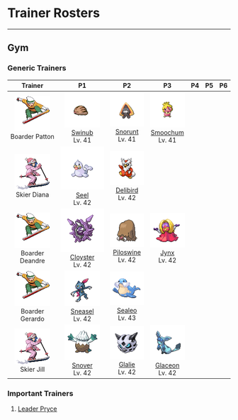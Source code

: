 # Trainer Rosters

---

## Gym


### Generic Trainers

| Trainer | P1 | P2 | P3 | P4 | P5 | P6 |
|:-------:|:--:|:--:|:--:|:--:|:--:|:--:|
| ![Boarder Patton](../../assets/trainers/boarder.png "Boarder Patton")<br>Boarder Patton | ![Swinub](../../assets/sprites/swinub/front.gif "Swinub")<br>[Swinub](../../pokemon/swinub.md/)<br>Lv. 41 | ![Snorunt](../../assets/sprites/snorunt/front.gif "Snorunt")<br>[Snorunt](../../pokemon/snorunt.md/)<br>Lv. 41 | ![Smoochum](../../assets/sprites/smoochum/front.gif "Smoochum")<br>[Smoochum](../../pokemon/smoochum.md/)<br>Lv. 41 |
| ![Skier Diana](../../assets/trainers/skier.png "Skier Diana")<br>Skier Diana | ![Seel](../../assets/sprites/seel/front.gif "Seel")<br>[Seel](../../pokemon/seel.md/)<br>Lv. 42 | ![Delibird](../../assets/sprites/delibird/front.gif "Delibird")<br>[Delibird](../../pokemon/delibird.md/)<br>Lv. 42 |
| ![Boarder Deandre](../../assets/trainers/boarder.png "Boarder Deandre")<br>Boarder Deandre | ![Cloyster](../../assets/sprites/cloyster/front.gif "Cloyster")<br>[Cloyster](../../pokemon/cloyster.md/)<br>Lv. 42 | ![Piloswine](../../assets/sprites/piloswine/front.gif "Piloswine")<br>[Piloswine](../../pokemon/piloswine.md/)<br>Lv. 42 | ![Jynx](../../assets/sprites/jynx/front.gif "Jynx")<br>[Jynx](../../pokemon/jynx.md/)<br>Lv. 42 |
| ![Boarder Gerardo](../../assets/trainers/boarder.png "Boarder Gerardo")<br>Boarder Gerardo | ![Sneasel](../../assets/sprites/sneasel/front.gif "Sneasel")<br>[Sneasel](../../pokemon/sneasel.md/)<br>Lv. 42 | ![Sealeo](../../assets/sprites/sealeo/front.gif "Sealeo")<br>[Sealeo](../../pokemon/sealeo.md/)<br>Lv. 43 |
| ![Skier Jill](../../assets/trainers/skier.png "Skier Jill")<br>Skier Jill | ![Snover](../../assets/sprites/snover/front.gif "Snover")<br>[Snover](../../pokemon/snover.md/)<br>Lv. 42 | ![Glalie](../../assets/sprites/glalie/front.gif "Glalie")<br>[Glalie](../../pokemon/glalie.md/)<br>Lv. 42 | ![Glaceon](../../assets/sprites/glaceon/front.gif "Glaceon")<br>[Glaceon](../../pokemon/glaceon.md/)<br>Lv. 42 |


### Important Trainers

1. [Leader Pryce](important_trainers.md#leader-pryce)
